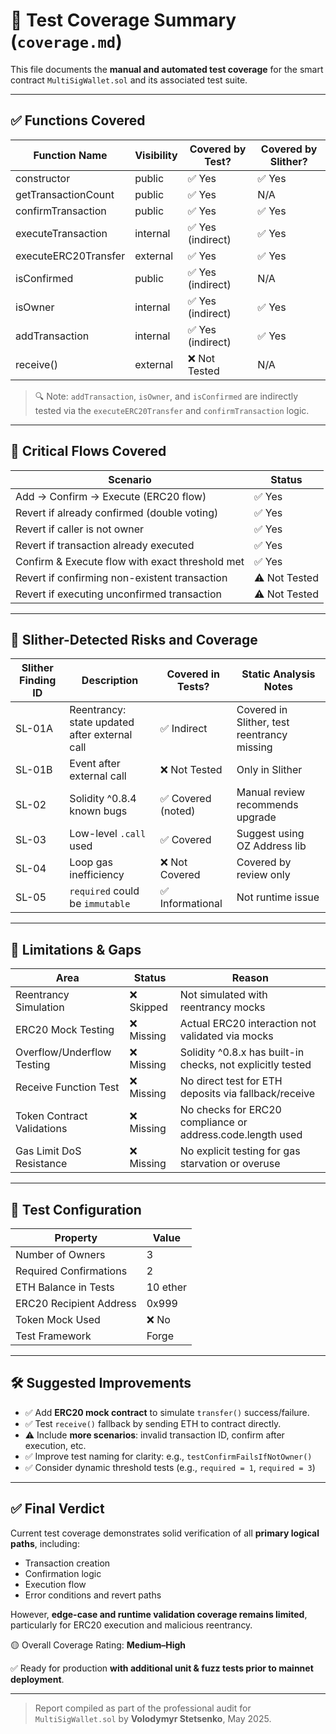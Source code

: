 # 🧮 Test Coverage Summary (`coverage.md`)

This file documents the **manual and automated test coverage** for the smart contract `MultiSigWallet.sol` and its associated test suite.

---

## ✅ Functions Covered

| Function Name        | Visibility | Covered by Test? | Covered by Slither? |
| -------------------- | ---------- | ---------------- | ------------------- |
| constructor          | public     | ✅ Yes            | ✅ Yes               |
| getTransactionCount  | public     | ✅ Yes            | N/A                 |
| confirmTransaction   | public     | ✅ Yes            | ✅ Yes               |
| executeTransaction   | internal   | ✅ Yes (indirect) | ✅ Yes               |
| executeERC20Transfer | external   | ✅ Yes            | ✅ Yes               |
| isConfirmed          | public     | ✅ Yes (indirect) | N/A                 |
| isOwner              | internal   | ✅ Yes (indirect) | ✅ Yes               |
| addTransaction       | internal   | ✅ Yes (indirect) | ✅ Yes               |
| receive()            | external   | ❌ Not Tested     | N/A                 |

> 🔍 Note: `addTransaction`, `isOwner`, and `isConfirmed` are indirectly tested via the `executeERC20Transfer` and `confirmTransaction` logic.

---

## 🔁 Critical Flows Covered

| Scenario                                        | Status        |
| ----------------------------------------------- | ------------- |
| Add → Confirm → Execute (ERC20 flow)            | ✅ Yes         |
| Revert if already confirmed (double voting)     | ✅ Yes         |
| Revert if caller is not owner                   | ✅ Yes         |
| Revert if transaction already executed          | ✅ Yes         |
| Confirm & Execute flow with exact threshold met | ✅ Yes         |
| Revert if confirming non-existent transaction   | ⚠️ Not Tested |
| Revert if executing unconfirmed transaction     | ⚠️ Not Tested |

---

## 🧠 Slither-Detected Risks and Coverage

| Slither Finding ID | Description                                   | Covered in Tests? | Static Analysis Notes                       |
| ------------------ | --------------------------------------------- | ----------------- | ------------------------------------------- |
| SL-01A             | Reentrancy: state updated after external call | ✅ Indirect        | Covered in Slither, test reentrancy missing |
| SL-01B             | Event after external call                     | ❌ Not Tested      | Only in Slither                             |
| SL-02              | Solidity ^0.8.4 known bugs                    | ✅ Covered (noted) | Manual review recommends upgrade            |
| SL-03              | Low-level `.call` used                        | ✅ Covered         | Suggest using OZ Address lib                |
| SL-04              | Loop gas inefficiency                         | ❌ Not Covered     | Covered by review only                      |
| SL-05              | `required` could be `immutable`               | ✅ Informational   | Not runtime issue                           |

---

## 🚫 Limitations & Gaps

| Area                       | Status    | Reason                                                     |
| -------------------------- | --------- | ---------------------------------------------------------- |
| Reentrancy Simulation      | ❌ Skipped | Not simulated with reentrancy mocks                        |
| ERC20 Mock Testing         | ❌ Missing | Actual ERC20 interaction not validated via mocks           |
| Overflow/Underflow Testing | ❌ Missing | Solidity ^0.8.x has built-in checks, not explicitly tested |
| Receive Function Test      | ❌ Missing | No direct test for ETH deposits via fallback/receive       |
| Token Contract Validations | ❌ Missing | No checks for ERC20 compliance or address.code.length used |
| Gas Limit DoS Resistance   | ❌ Missing | No explicit testing for gas starvation or overuse          |

---

## 🧪 Test Configuration

| Property                | Value    |
| ----------------------- | -------- |
| Number of Owners        | 3        |
| Required Confirmations  | 2        |
| ETH Balance in Tests    | 10 ether |
| ERC20 Recipient Address | 0x999    |
| Token Mock Used         | ❌ No     |
| Test Framework          | Forge    |

---

## 🛠️ Suggested Improvements

* ✅ Add **ERC20 mock contract** to simulate `transfer()` success/failure.
* ✅ Test `receive()` fallback by sending ETH to contract directly.
* ⚠️ Include **more scenarios**: invalid transaction ID, confirm after execution, etc.
* ✅ Improve test naming for clarity: e.g., `testConfirmFailsIfNotOwner()`
* ✅ Consider dynamic threshold tests (e.g., `required = 1`, `required = 3`)

---

## ✅ Final Verdict

Current test coverage demonstrates solid verification of all **primary logical paths**, including:

* Transaction creation
* Confirmation logic
* Execution flow
* Error conditions and revert paths

However, **edge-case and runtime validation coverage remains limited**, particularly for ERC20 execution and malicious reentrancy.

🟡 Overall Coverage Rating: **Medium–High**

✅ Ready for production **with additional unit & fuzz tests prior to mainnet deployment**.

---

> Report compiled as part of the professional audit for `MultiSigWallet.sol` by **Volodymyr Stetsenko**, May 2025.

